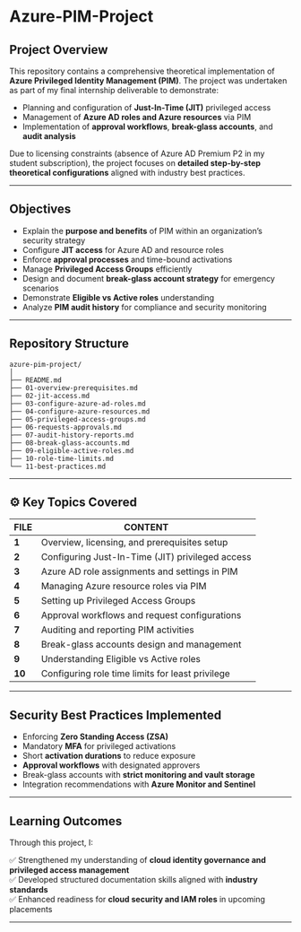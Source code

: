 # Azure-PIM-Project



##  **Project Overview**

This repository contains a comprehensive theoretical implementation of **Azure Privileged Identity Management (PIM)**. The project was undertaken as part of my final internship deliverable to demonstrate:

* Planning and configuration of **Just-In-Time (JIT)** privileged access  
* Management of **Azure AD roles and Azure resources** via PIM  
* Implementation of **approval workflows**, **break-glass accounts**, and **audit analysis**

Due to licensing constraints (absence of Azure AD Premium P2 in my student subscription), the project focuses on **detailed step-by-step theoretical configurations** aligned with industry best practices.

---

## **Objectives**

- Explain the **purpose and benefits** of PIM within an organization’s security strategy
- Configure **JIT access** for Azure AD and resource roles
- Enforce **approval processes** and time-bound activations
- Manage **Privileged Access Groups** efficiently
- Design and document **break-glass account strategy** for emergency scenarios
- Demonstrate **Eligible vs Active roles** understanding
- Analyze **PIM audit history** for compliance and security monitoring

---

##  **Repository Structure**
```
azure-pim-project/
│
├── README.md
├── 01-overview-prerequisites.md
├── 02-jit-access.md
├── 03-configure-azure-ad-roles.md
├── 04-configure-azure-resources.md
├── 05-privileged-access-groups.md
├── 06-requests-approvals.md
├── 07-audit-history-reports.md
├── 08-break-glass-accounts.md
├── 09-eligible-active-roles.md
├── 10-role-time-limits.md
└── 11-best-practices.md
```

---

## ⚙️ **Key Topics Covered**

| FILE | CONTENT |
|---------|----------------|
| **1** | Overview, licensing, and prerequisites setup |
| **2** | Configuring Just-In-Time (JIT) privileged access |
| **3** | Azure AD role assignments and settings in PIM |
| **4** | Managing Azure resource roles via PIM |
| **5** | Setting up Privileged Access Groups |
| **6** | Approval workflows and request configurations |
| **7** | Auditing and reporting PIM activities |
| **8** | Break-glass accounts design and management |
| **9** | Understanding Eligible vs Active roles |
| **10** | Configuring role time limits for least privilege |


---

## **Security Best Practices Implemented**

- Enforcing **Zero Standing Access (ZSA)**
- Mandatory **MFA** for privileged activations
- Short **activation durations** to reduce exposure
- **Approval workflows** with designated approvers
- Break-glass accounts with **strict monitoring and vault storage**
- Integration recommendations with **Azure Monitor and Sentinel**

---

## **Learning Outcomes**

Through this project, I:

✅ Strengthened my understanding of **cloud identity governance and privileged access management**  
✅ Developed structured documentation skills aligned with **industry standards**  
✅ Enhanced readiness for **cloud security and IAM roles** in upcoming placements

---

























